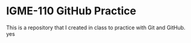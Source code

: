 # IGME-110 GitHub Practice
This is a repository that I created in class to practice with Git and GitHub. yes

